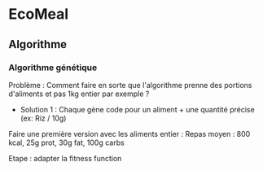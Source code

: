 # EcoMeal

## Algorithme

### Algorithme génétique

Problème : Comment faire en sorte que l'algorithme prenne des portions d'aliments et pas 1kg entier par exemple ?
- Solution 1 : Chaque gène code pour un aliment + une quantité précise (ex: Riz / 10g)

Faire une première version avec les aliments entier :
Repas moyen : 800 kcal, 25g prot, 30g fat, 100g carbs

Etape : adapter la fitness function